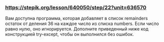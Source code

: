 ### https://stepik.org/lesson/640050/step/22?unit=636570

Вам доступна программа, которая добавляет в список remainders остаток от деления 36 на каждое число из списка numbers. Если число равно нулю, оно игнорируется. Дополните приведенный ниже код конструкцией try-except, чтобы он выполнился без ошибок.


